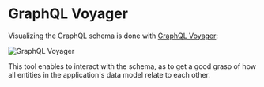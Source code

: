 # GraphQL Voyager

Visualizing the GraphQL schema is done with [GraphQL Voyager](https://github.com/APIs-guru/graphql-voyager): 

![GraphQL Voyager](/images/graphql-voyager.png)

This tool enables to interact with the schema, as to get a good grasp of how all entities in the application's data model relate to each other.